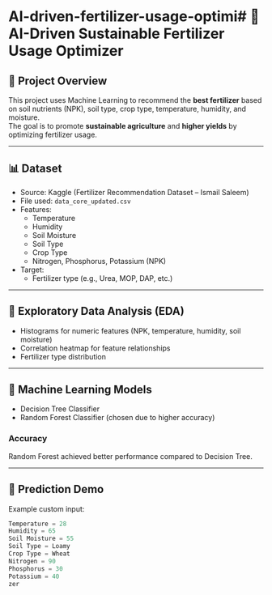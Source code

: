 # AI-driven-fertilizer-usage-optimi# 🌱 AI-Driven Sustainable Fertilizer Usage Optimizer

## 📌 Project Overview
This project uses Machine Learning to recommend the **best fertilizer** based on soil nutrients (NPK), soil type, crop type, temperature, humidity, and moisture.  
The goal is to promote **sustainable agriculture** and **higher yields** by optimizing fertilizer usage.

---

## 📊 Dataset
- Source: Kaggle (Fertilizer Recommendation Dataset – Ismail Saleem)  
- File used: `data_core_updated.csv`  
- Features:
  - Temperature
  - Humidity
  - Soil Moisture
  - Soil Type
  - Crop Type
  - Nitrogen, Phosphorus, Potassium (NPK)
- Target:
  - Fertilizer type (e.g., Urea, MOP, DAP, etc.)

---

## 🔎 Exploratory Data Analysis (EDA)
- Histograms for numeric features (NPK, temperature, humidity, soil moisture)  
- Correlation heatmap for feature relationships  
- Fertilizer type distribution  

---

## 🤖 Machine Learning Models
- Decision Tree Classifier  
- Random Forest Classifier (chosen due to higher accuracy)  

### Accuracy
Random Forest achieved better performance compared to Decision Tree.

---

## 🔮 Prediction Demo
Example custom input:
```python
Temperature = 28
Humidity = 65
Soil Moisture = 55
Soil Type = Loamy
Crop Type = Wheat
Nitrogen = 90
Phosphorus = 30
Potassium = 40
zer
